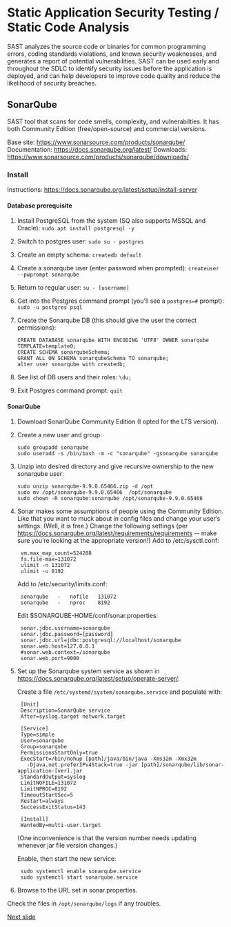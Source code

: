 # Static Application Security Testing / Static Code Analysis

SAST analyzes the source code or binaries for common programming errors, coding standards violations, and known security weaknesses, and generates a report of potential vulnerabilities. SAST can be used early and throughout the SDLC to identify security issues before the application is deployed, and can help developers to improve code quality and reduce the likelihood of security breaches.

## SonarQube

SAST tool that scans for code smells, complexity, and vulnerabilties. It has both Community Edition (free/open-source) and commercial versions. 

Base site: https://www.sonarsource.com/products/sonarqube/
Documentation: https://docs.sonarqube.org/latest/
Downloads: https://www.sonarsource.com/products/sonarqube/downloads/

### Install

Instructions: https://docs.sonarqube.org/latest/setup/install-server

#### Database prerequisite

1. Install PostgreSQL from the system (SQ also supports MSSQL and Oracle):
    ```sudo apt install postgresql -y```
2. Switch to postgres user:
    ```sudo su - postgres```
3. Create an empty schema:
    ```createdb default```
4. Create a sonarqube user (enter password when prompted):
    ```createuser --pwprompt sonarqube```
5. Return to regular user:
    ```su - [username]```
6. Get into the Postgres command prompt (you’ll see a ```postgres=#``` prompt):
    ```sudo -u postgres psql```
7. Create the Sonarqube DB (this should give the user the correct permissions):
    ```
    CREATE DATABASE sonarqube WITH ENCODING 'UTF8' OWNER sonarqube TEMPLATE=template0;
    CREATE SCHEMA sonarqubeSchema;
    GRANT ALL ON SCHEMA sonarqubeSchema TO sonarqube;
    alter user sonarqube with createdb;
    ```
    
8. See list of DB users and their roles:
    ```\du;```
9. Exit Postgres command prompt:
    ```quit```

#### SonarQube

1. Download SonarQube Community Edition (I opted for the LTS version).
2. Create a new user and group:
    ```
    sudo groupadd sonarqube
    sudo useradd -s /bin/bash -m -c "sonarqube" -gsonarqube sonarqube
    ```
3. Unzip into desired directory and give recursive ownership to the new sonarqube user:
    ```
    sudo unzip sonarqube-9.9.0.65466.zip -d /opt
    sudo mv /opt/sonarqube-9.9.0.65466  /opt/sonarqube
    sudo chown -R sonarqube:sonarqube /opt/sonarqube-9.9.0.65466
    ```
4. Sonar makes some assumptions of people using the Community Edition. Like that you want to muck about in config files and change your user’s settings. (Well, it is free.) Change the following settings (per https://docs.sonarqube.org/latest/requirements/requirements -- make sure you’re looking at the appropriate version!)
    Add to /etc/sysctl.conf:
    
        vm.max_map_count=524288
        fs.file-max=131072
        ulimit -n 131072
        ulimit -u 8192

    Add to /etc/security/limits.conf:

        sonarqube   -   nofile   131072
        sonarqube   -   nproc    8192

    Edit $SONARQUBE-HOME/conf/sonar.properties:

        sonar.jdbc.username=sonarqube
        sonar.jdbc.password=[password]
        sonar.jdbc.url=jdbc:postgresql://localhost/sonarqube
        sonar.web.host=127.0.0.1
        #sonar.web.context=/sonarqube
        sonar.web.port=9000

5. Set up the Sonarqube system service as shown in https://docs.sonarqube.org/latest/setup/operate-server/: 

    Create a file ```/etc/systemd/system/sonarqube.service``` and populate with:

        [Unit]
        Description=SonarQube service
        After=syslog.target network.target

        [Service]
        Type=simple
        User=sonarqube
        Group=sonarqube
        PermissionsStartOnly=true
        ExecStart=/bin/nohup [path]/java/bin/java -Xms32m -Xmx32m 
          -Djava.net.preferIPv4Stack=true -jar [path]/sonarqube/lib/sonar-application-[ver].jar
        StandardOutput=syslog
        LimitNOFILE=131072
        LimitNPROC=8192
        TimeoutStartSec=5
        Restart=always
        SuccessExitStatus=143

        [Install]
        WantedBy=multi-user.target

    (One inconvenience is that the version number needs updating whenever jar file version changes.)

    Enable, then start the new service:

        sudo systemctl enable sonarqube.service
        sudo systemctl start sonarqube.service

1. Browse to the URL set in sonar.properties.

Check the files in ```/opt/sonarqube/logs``` if any troubles.


[Next slide](sonarqube_demo.md)
